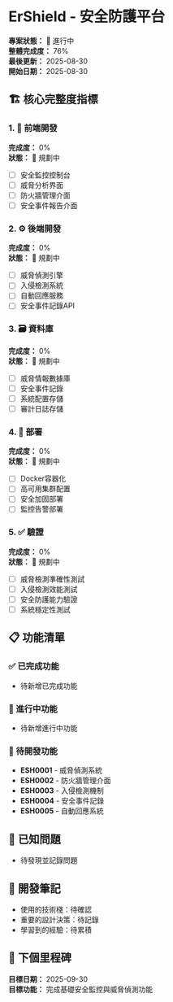 # ErShield - 安全防護平台

**專案狀態：** 🚧 進行中  
**整體完成度：** 76%  
**最後更新：** 2025-08-30  
**開始日期：** 2025-08-30  

## 🏗️ 核心完整度指標

### 1. 🎨 前端開發
**完成度：** 0%  
**狀態：** 🎯 規劃中  
- [ ] 安全監控控制台
- [ ] 威脅分析界面
- [ ] 防火牆管理介面
- [ ] 安全事件報告介面

### 2. ⚙️ 後端開發  
**完成度：** 0%  
**狀態：** 🎯 規劃中  
- [ ] 威脅偵測引擎
- [ ] 入侵檢測系統
- [ ] 自動回應服務
- [ ] 安全事件記錄API

### 3. 🗃️ 資料庫
**完成度：** 0%  
**狀態：** 🎯 規劃中  
- [ ] 威脅情報數據庫
- [ ] 安全事件記錄
- [ ] 系統配置存儲
- [ ] 審計日誌存儲

### 4. 🚀 部署
**完成度：** 0%  
**狀態：** 🎯 規劃中  
- [ ] Docker容器化
- [ ] 高可用集群配置
- [ ] 安全加固部署
- [ ] 監控告警部署

### 5. ✅ 驗證
**完成度：** 0%  
**狀態：** 🎯 規劃中  
- [ ] 威脅檢測準確性測試
- [ ] 入侵檢測效能測試
- [ ] 安全防護能力驗證
- [ ] 系統穩定性測試

## 📋 功能清單

### ✅ 已完成功能
- 待新增已完成功能

### 🚧 進行中功能  
- 待新增進行中功能

### 📝 待開發功能
- **ESH0001** - 威脅偵測系統
- **ESH0002** - 防火牆管理介面
- **ESH0003** - 入侵檢測機制
- **ESH0004** - 安全事件記錄
- **ESH0005** - 自動回應系統

## 🐛 已知問題
- 待發現並記錄問題

## 📝 開發筆記
- 使用的技術棧：待確認
- 重要的設計決策：待記錄
- 學習到的經驗：待累積

## 🎯 下個里程碑
**目標日期：** 2025-09-30  
**目標功能：** 完成基礎安全監控與威脅偵測功能